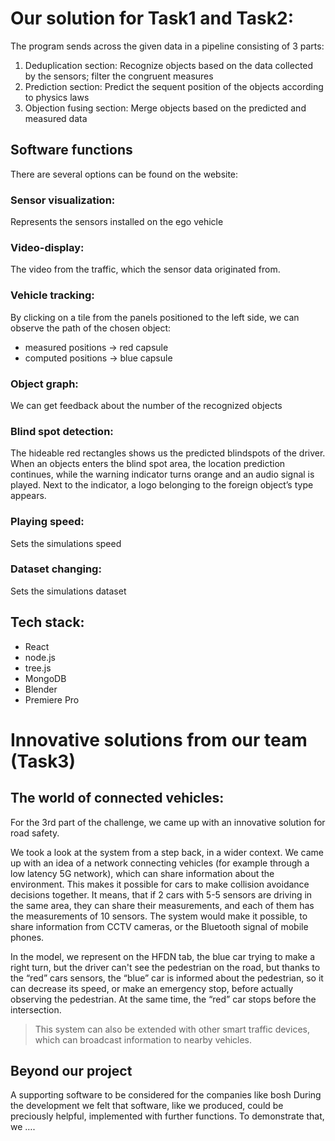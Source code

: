 # Our solution for Task1 and Task2:
The program sends across the given data in a pipeline consisting of 3 parts:
1. Deduplication section: Recognize objects based on the data collected by the sensors; filter the congruent measures
2. Prediction section: Predict the sequent position of the objects according to physics laws
3. Objection fusing section: Merge objects based on the predicted and measured data

## Software functions
There are several options can be found on the website:
### Sensor visualization:
Represents the sensors installed on the ego vehicle
### Video-display:
The video from the traffic, which the sensor data originated from.
### Vehicle tracking:
By clicking on a tile from the panels positioned to the left side, we can observe the path of the chosen object:
- measured positions -> red capsule
- computed positions -> blue capsule
### Object graph:
We can get feedback about the number of the recognized objects
### Blind spot detection:
The hideable red rectangles shows us the predicted blindspots of the driver.
When an objects enters the blind spot area, the location prediction continues, while the warning indicator turns orange and an audio signal is played. Next to the indicator, a logo belonging to the foreign object’s type appears.
### Playing speed:
Sets the simulations speed
### Dataset changing:
Sets the simulations dataset

## Tech stack:
- React
- node.js
- tree.js
- MongoDB
- Blender
- Premiere Pro

# Innovative solutions from our team (Task3)
## The world of connected vehicles:

For the 3rd part of the challenge, we came up with an innovative solution for road safety.


We took a look at the system from a step back, in a wider context. We came up with an idea of a network connecting vehicles (for example through a low latency 5G network), which can share information about the environment. This makes it possible for cars to make collision avoidance decisions together. It means, that if 2 cars with 5-5 sensors are driving in the same area, they can share their measurements, and each of them has the measurements of 10 sensors. The system would make it possible, to share information from CCTV cameras, or the Bluetooth signal of mobile phones.


In the model, we represent on the HFDN tab, the blue car trying to make a right turn, but the driver can't see the pedestrian on the road, but thanks to the “red” cars sensors, the “blue” car is informed about the pedestrian, so it can decrease its speed, or make an emergency stop, before actually observing the pedestrian. At the same time, the “red” car stops before the intersection.

> This system can also be extended with other smart traffic devices, which can broadcast information to nearby vehicles.

## Beyond our project
A supporting software to be considered for the companies like bosh
During the development we felt that software, like we produced, could be preciously helpful,  implemented with further functions. To demonstrate that, we ….
